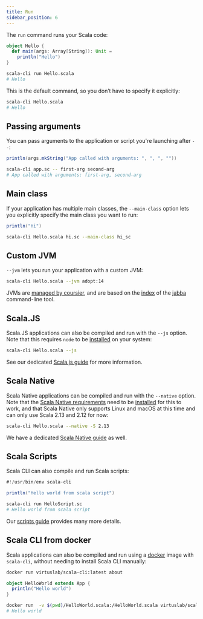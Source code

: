 ```yaml
---
title: Run
sidebar_position: 6
---
```


The `run` command runs your Scala code:

```scala title=Hello.scala
object Hello {
  def main(args: Array[String]): Unit =
    println("Hello")
}
```

```bash
scala-cli run Hello.scala
# Hello
```

This is the default command, so you don’t have to specify it explicitly:
```bash
scala-cli Hello.scala
# Hello
```

## Passing arguments

You can pass arguments to the application or script you're launching after `--`:

```scala title=app.sc
println(args.mkString("App called with arguments: ", ", ", ""))
```

```bash
scala-cli app.sc -- first-arg second-arg
# App called with arguments: first-arg, second-arg
```

<!-- Expected:
App called with arguments: first-arg, second-arg
-->

## Main class

If your application has multiple main classes, the `--main-class` option lets you explicitly specify the main class you want to run:

```scala title=hi.sc
println("Hi")
```

```bash
scala-cli Hello.scala hi.sc --main-class hi_sc
```

## Custom JVM

`--jvm` lets you run your application with a custom JVM:

```bash
scala-cli Hello.scala --jvm adopt:14
```

JVMs are [managed by coursier](https://get-coursier.io/docs/cli-java#managed-jvms), and are based on the [index](https://github.com/shyiko/jabba/blob/master/index.json) of the [jabba](https://github.com/shyiko/jabba) command-line tool.

## Scala.JS

Scala.JS applications can also be compiled and run with the `--js` option.
Note that this requires `node` to be [installed](/install#scala-js) on your system:

```bash
scala-cli Hello.scala --js
```

See our dedicated [Scala.js guide](../guides/scala-js.md) for more information.

## Scala Native

Scala Native applications can be compiled and run with the `--native` option.
Note that the [Scala Native requirements](https://scala-native.readthedocs.io/en/latest/user/setup.html#installing-clang-and-runtime-dependencies) need to be [installed](/install#scala-native) for this to work, and that Scala Native only supports Linux and macOS at this time and can only use Scala 2.13 and 2.12 for now:

```bash
scala-cli Hello.scala --native -S 2.13
```

We have a dedicated [Scala Native guide](../guides/scala-native.md) as well.

## Scala Scripts

Scala CLI can also compile and run Scala scripts:

```scala title=HelloScript.sc
#!/usr/bin/env scala-cli

println("Hello world from scala script")
```

```bash
scala-cli run HelloScript.sc
# Hello world from scala script
```

Our [scripts guide](../guides/scripts.md) provides many more details.

## Scala CLI from docker

Scala applications can also be compiled and run using a [docker](https://docs.docker.com/get-started/) image with `scala-cli`, without needing to install Scala CLI manually:

```bash
docker run virtuslab/scala-cli:latest about
```

```scala title=HelloWorld.scala
object HelloWorld extends App {
  println("Hello world")
}
```

```bash ignore
docker run  -v $(pwd)/HelloWorld.scala:/HelloWorld.scala virtuslab/scala-cli /HelloWorld.scala
# Hello world
```
